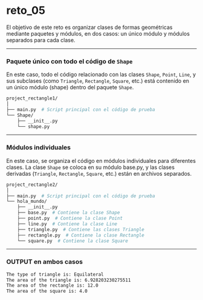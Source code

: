 # reto_05

El objetivo de este reto es organizar clases de formas geométricas mediante paquetes y módulos, en dos casos: un único módulo y módulos separados para cada clase.
***

### Paquete único con todo el código de `Shape`

En este caso, todo el código relacionado con las clases `Shape`, `Point`, `Line`, y sus subclases (como `Triangle`, `Rectangle`, `Square`, etc.) está contenido en un único módulo (shape) dentro del paquete `Shape`. 

``` bash
project_rectangle1/
│
├── main.py  # Script principal con el código de prueba
└── Shape/
    ├── __init__.py  
    └── shape.py  
```
***

### Módulos individuales

En este caso, se organiza el código en módulos individuales para diferentes clases. La clase `Shape` se coloca en su módulo base.py, y las clases derivadas (`Triangle`, `Rectangle`, `Square`, etc.) están en archivos separados. 

``` bash
project_rectangle2/
│
├── main.py  # Script principal con el código de prueba
└── hola_mundo/
    ├── __init__.py 
    ├── base.py  # Contiene la clase Shape
    ├── point.py  # Contiene la clase Point
    ├── line.py  # Contiene la clase Line
    ├── triangle.py  # Contiene las clases Triangle 
    ├── rectangle.py  # Contiene la clase Rectangle
    └── square.py  # Contiene la clase Square
```
***

### OUTPUT en ambos casos

``` bash
The type of triangle is: Equilateral
The area of the triangle is: 6.928203230275511
The area of the rectangle is: 12.0
The area of the square is: 4.0
```
